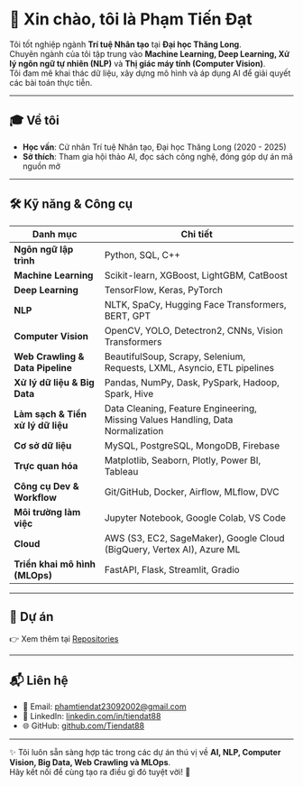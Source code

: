 # 👋 Xin chào, tôi là **Phạm Tiến Đạt**  

Tôi tốt nghiệp ngành **Trí tuệ Nhân tạo** tại **Đại học Thăng Long**.  
Chuyên ngành của tôi tập trung vào **Machine Learning, Deep Learning, Xử lý ngôn ngữ tự nhiên (NLP)** và **Thị giác máy tính (Computer Vision)**.  
Tôi đam mê khai thác dữ liệu, xây dựng mô hình và áp dụng AI để giải quyết các bài toán thực tiễn.  

---

## 🎓 Về tôi  
- **Học vấn**: Cử nhân Trí tuệ Nhân tạo, Đại học Thăng Long (2020 - 2025)  
- **Sở thích**: Tham gia hội thảo AI, đọc sách công nghệ, đóng góp dự án mã nguồn mở  

---

## 🛠 Kỹ năng & Công cụ  

| **Danh mục**             | **Chi tiết** |
|---------------------------|--------------|
| **Ngôn ngữ lập trình**   | Python, SQL, C++ |
| **Machine Learning**     | Scikit-learn, XGBoost, LightGBM, CatBoost |
| **Deep Learning**        | TensorFlow, Keras, PyTorch |
| **NLP**                  | NLTK, SpaCy, Hugging Face Transformers, BERT, GPT |
| **Computer Vision**      | OpenCV, YOLO, Detectron2, CNNs, Vision Transformers |
| **Web Crawling & Data Pipeline** | BeautifulSoup, Scrapy, Selenium, Requests, LXML, Asyncio, ETL pipelines |
| **Xử lý dữ liệu & Big Data** | Pandas, NumPy, Dask, PySpark, Hadoop, Spark, Hive |
| **Làm sạch & Tiền xử lý dữ liệu** | Data Cleaning, Feature Engineering, Missing Values Handling, Data Normalization |
| **Cơ sở dữ liệu**        | MySQL, PostgreSQL, MongoDB, Firebase |
| **Trực quan hóa**        | Matplotlib, Seaborn, Plotly, Power BI, Tableau |
| **Công cụ Dev & Workflow** | Git/GitHub, Docker, Airflow, MLflow, DVC |
| **Môi trường làm việc**  | Jupyter Notebook, Google Colab, VS Code |
| **Cloud**                | AWS (S3, EC2, SageMaker), Google Cloud (BigQuery, Vertex AI), Azure ML |
| **Triển khai mô hình (MLOps)** | FastAPI, Flask, Streamlit, Gradio |

---

## 🚀 Dự án  
👉 Xem thêm tại [Repositories](https://github.com/Tiendat88?tab=repositories)  

---

## 📬 Liên hệ  
- 📧 Email: [phamtiendat23092002@gmail.com](mailto:phamtiendat23092002@gmail.com)  
- 💼 LinkedIn: [linkedin.com/in/tiendat88](https://linkedin.com/in/tiendat88)  
- 🌐 GitHub: [github.com/Tiendat88](https://github.com/Tiendat88)  

---

✨ Tôi luôn sẵn sàng hợp tác trong các dự án thú vị về **AI, NLP, Computer Vision, Big Data, Web Crawling và MLOps**.  
Hãy kết nối để cùng tạo ra điều gì đó tuyệt vời! 🚀  
